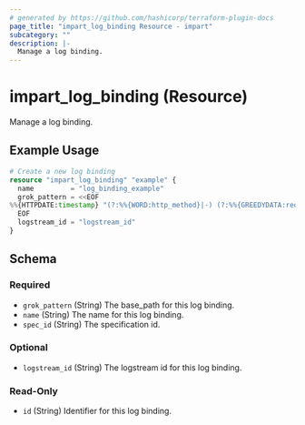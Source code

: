 ```yaml
---
# generated by https://github.com/hashicorp/terraform-plugin-docs
page_title: "impart_log_binding Resource - impart"
subcategory: ""
description: |-
  Manage a log binding.
---
```


# impart_log_binding (Resource)

Manage a log binding.

## Example Usage

```terraform
# Create a new log binding
resource "impart_log_binding" "example" {
  name         = "log_binding_example"
  grok_pattern = <<EOF
%%{HTTPDATE:timestamp} "(?:%%{WORD:http_method}|-) (?:%%{GREEDYDATA:request}|-) (?:HTTP/%%{NUMBER:httpversion}|-( )?)" (?:%%{NUMBER:response_code}|-)
  EOF
  logstream_id = "logstream_id"
}
```

<!-- schema generated by tfplugindocs -->
## Schema

### Required

- `grok_pattern` (String) The base_path for this log binding.
- `name` (String) The name for this log binding.
- `spec_id` (String) The specification id.

### Optional

- `logstream_id` (String) The logstream id for this log binding.

### Read-Only

- `id` (String) Identifier for this log binding.
